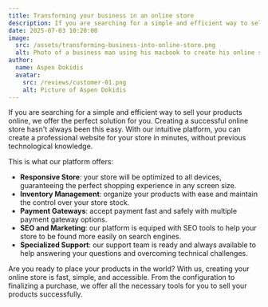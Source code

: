 ```yaml
---
title: Transforming your business in an online store
description: If you are searching for a simple and efficient way to sell your products online, we offer the perfect solution for you.
date: 2025-07-03 10:20:00
image:
  src: /assets/transforming-business-into-online-store.png
  alt: Photo of a business man using his macbook to create his online store
author:
  name: Aspen Dokidis
  avatar:
    src: /reviews/customer-01.png
    alt: Picture of Aspen Dokidis
---
```


If you are searching for a simple and efficient way to sell your products online, we offer the perfect solution for you. Creating a successful online store hasn't always been this easy. With our intuitive platform, you can create a professional website for your store in minutes, without previous technological knowledge.

This is what our platform offers:

- **Responsive Store**: your store will be optimized to all devices, guaranteeing the perfect shopping experience in any screen size.
- **Inventory Management**: organize your products with ease and maintain the control over your store stock.
- **Payment Gateways**: accept payment fast and safely with multiple payment gateway options.
- **SEO and Marketing**: our platform is equiped with SEO tools to help your store to be found more easily on search engines.
- **Specialized Support**: our support team is ready and always available to help answering your questions and overcoming technical challenges.

Are you ready to place your products in the world? With us, creating your online store is fast, simple, and accessible. From the configuration to finalizing a purchase, we offer all the necessary tools for you to sell your products successfully.
